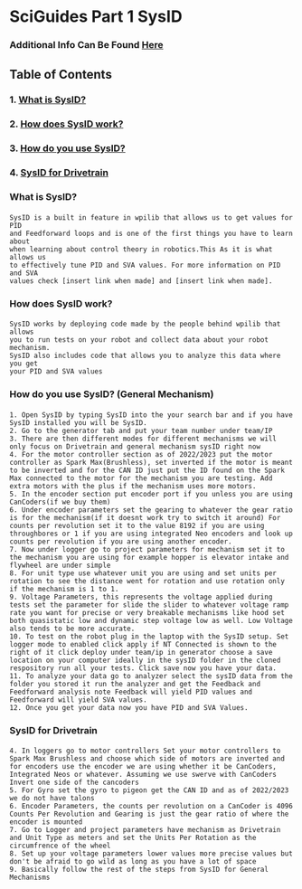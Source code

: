# SciGuides Part 1 SysID


### Additional Info Can Be Found [Here](#https://docs.wpilib.org/en/stable/docs/software/pathplanning/system-identification/index.html)
## Table of Contents
### 1. [What is SysID?](#what-is-SysID)
### 2. [How does SysID work?](#how-does-sysid-work)
### 3. [How do you use SysID?](#how-do-you-use-sysid)
### 4. [SysID for Drivetrain](#sysid-for-drivetrain)

### What is SysID?
#### 
    SysID is a built in feature in wpilib that allows us to get values for PID 
    and Feedforward loops and is one of the first things you have to learn about 
    when learning about control theory in robotics.This As it is what allows us 
    to effectively tune PID and SVA values. For more information on PID and SVA 
    values check [insert link when made] and [insert link when made].

### How does SysID work?

#### 
    SysID works by deploying code made by the people behind wpilib that allows 
    you to run tests on your robot and collect data about your robot mechanism. 
    SysID also includes code that allows you to analyze this data where you get 
    your PID and SVA values
    
### How do you use SysID? (General Mechanism)
####
    1. Open SysID by typing SysID into the your search bar and if you have SysID installed you will be SysID. 
    2. Go to the generator tab and put your team number under team/IP 
    3. There are then different modes for different mechanisms we will only focus on Drivetrain and general mechanism sysID right now 
    4. For the motor controller section as of 2022/2023 put the motor controller as Spark Max(Brushless), set inverted if the motor is meant to be inverted and for the CAN ID just put the ID found on the Spark Max connected to the motor for the mechanism you are testing. Add extra motors with the plus if the mechanism uses more motors.
    5. In the encoder section put encoder port if you unless you are using CanCoders(if we buy them)
    6. Under encoder parameters set the gearing to whatever the gear ratio is for the mechanism(if it doesnt work try to switch it around) For counts per revolution set it to the value 8192 if you are using throughbores or 1 if you are using integrated Neo encoders and look up counts per revolution if you are using another encoder.
    7. Now under logger go to project parameters for mechanism set it to the mechanism you are using for example hopper is elevator intake and flywheel are under simple
    8. For unit type use whatever unit you are using and set units per rotation to see the distance went for rotation and use rotation only if the mechanism is 1 to 1.
    9. Voltage Parameters, this represents the voltage applied during tests set the parameter for slide the slider to whatever voltage ramp rate you want for precise or very breakable mechanisms like hood set both quasistatic low and dynamic step voltage low as well. Low Voltage also tends to be more accurate.
    10. To test on the robot plug in the laptop with the SysID setup. Set logger mode to enabled click apply if NT Connected is shown to the right of it click deploy under team/ip in generator choose a save location on your computer ideally in the sysID folder in the cloned respository run all your tests. Click save now you have your data.
    11. To analyze your data go to analyzer select the sysID data from the folder you stored it run the analyzer and get the Feedback and Feedforward analysis note Feedback will yield PID values and Feedforward will yield SVA values.
    12. Once you get your data now you have PID and SVA Values.

### SysID for Drivetrain
####
    4. In loggers go to motor controllers Set your motor controllers to Spark Max Brushless and choose which side of motors are inverted and for encoders use the encoder we are using whether it be CanCoders, Integrated Neos or whatever. Assuming we use swerve with CanCoders Invert one side of the cancoders
    5. For Gyro set the gyro to pigeon get the CAN ID and as of 2022/2023 we do not have talons
    6. Encoder Parameters, the counts per revolution on a CanCoder is 4096 Counts Per Revolution and Gearing is just the gear ratio of where the encoder is mounted
    7. Go to Logger and project parameters have mechanism as Drivetrain and Unit Type as meters and set the Units Per Rotation as the circumfrence of the wheel
    8. Set up your voltage parameters lower values more precise values but don't be afraid to go wild as long as you have a lot of space
    9. Basically follow the rest of the steps from SysID for General Mechanisms

    
